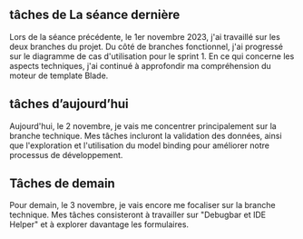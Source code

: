 ## tâches de La séance dernière
Lors de la séance précédente, le 1er novembre 2023, j'ai travaillé sur les deux branches du projet. Du côté de branches fonctionnel, j'ai progressé sur le diagramme de cas d'utilisation pour le sprint 1. En ce qui concerne les aspects techniques, j'ai continué à approfondir ma compréhension du moteur de template Blade.
## tâches d’aujourd’hui 
Aujourd'hui, le 2 novembre, je vais me concentrer principalement sur la branche technique. Mes tâches incluront la validation des données, ainsi que l'exploration et l'utilisation du model binding pour améliorer notre processus de développement.

## Tâches de demain 
Pour demain, le 3 novembre, je vais encore me focaliser sur la branche technique. Mes tâches consisteront à travailler sur "Debugbar et IDE Helper" et à explorer davantage les formulaires.





